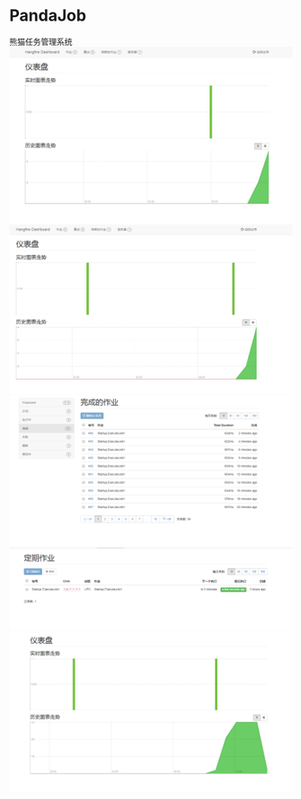 # PandaJob
熊猫任务管理系统
![](https://raw.githubusercontent.com/panda511/PandaJob/master/Image/%E6%8D%95%E8%8E%B71.PNG)
![](https://raw.githubusercontent.com/panda511/PandaJob/master/Image/%E6%8D%95%E8%8E%B72.PNG)
![](https://raw.githubusercontent.com/panda511/PandaJob/master/Image/%E6%8D%95%E8%8E%B73.PNG)
![](https://raw.githubusercontent.com/panda511/PandaJob/master/Image/%E6%8D%95%E8%8E%B74.PNG)
![](https://raw.githubusercontent.com/panda511/PandaJob/master/Image/%E6%8D%95%E8%8E%B711.PNG)



